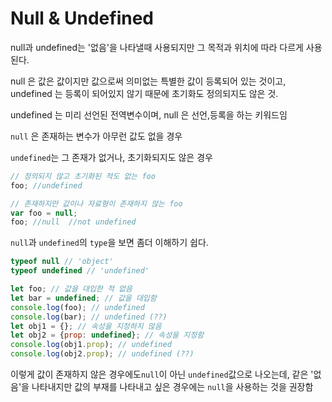 # Null & Undefined



null과 undefined는 '없음'을 나타낼때 사용되지만 그 목적과 위치에 따라 다르게 사용된다.



null 은 값은 값이지만 값으로써 의미없는 특별한 값이 등록되어 있는 것이고, undefined 는 등록이 되어있지 않기 때문에 초기화도 정의되지도 않은 것.

undefined 는 미리 선언된 전역변수이며, null 은 선언,등록을 하는 키워드임

`null` 은 존재하는 변수가 아무런 값도 없을 경우

`undefined`는 그 존재가 없거나, 초기화되지도 않은 경우

```js
// 정의되지 않고 초기화된 적도 없는 foo
foo; //undefined

// 존재하지만 값이나 자료형이 존재하지 않는 foo
var foo = null;
foo; //null  //not undefined
```

 `null`과 `undefined`의 `type`을 보면 좀더 이해하기 쉽다.

```js
typeof null // 'object'
typeof undefined // 'undefined'
```



```js
let foo; // 값을 대입한 적 없음
let bar = undefined; // 값을 대입함
console.log(foo); // undefined
console.log(bar); // undefined (??)
let obj1 = {}; // 속성을 지정하지 않음
let obj2 = {prop: undefined}; // 속성을 지정함
console.log(obj1.prop); // undefined
console.log(obj2.prop); // undefined (??)
```

이렇게 값이 존재하지 않은 경우에도`null`이 아닌 `undefined`값으로 나오는데, 같은 '없음'을 나타내지만 값의 부재를 나타내고 싶은 경우에는 `null`을 사용하는 것을 권장함

